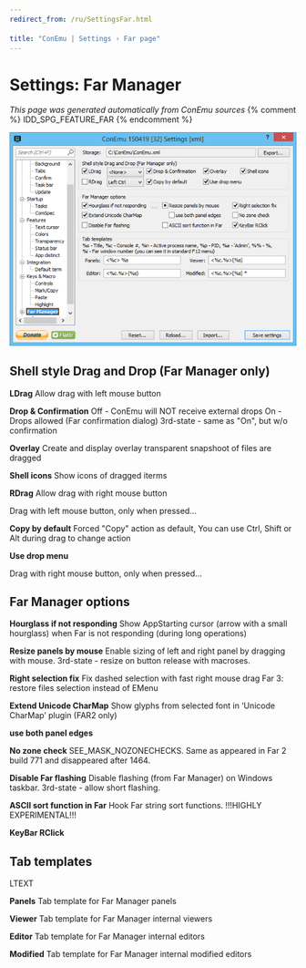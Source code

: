 ```yaml
---
redirect_from: /ru/SettingsFar.html

title: "ConEmu | Settings › Far page"
---
```


# Settings: Far Manager

*This page was generated automatically from ConEmu sources*
{% comment %} IDD_SPG_FEATURE_FAR {% endcomment %}

![ConEmu Settings: Far Manager](/img/Settings-Far.png)



## Shell style Drag and Drop (Far Manager only)

**LDrag** Allow drag with left mouse button

**Drop & Confirmation** Off - ConEmu will NOT receive external drops On - Drops allowed (Far confirmation dialog) 3rd-state - same as "On", but w/o confirmation

**Overlay** Create and display overlay transparent snapshoot of files are dragged

**Shell icons** Show icons of dragged iterms

**RDrag** Allow drag with right mouse button

Drag with left mouse button, only when pressed...

**Copy by default** Forced "Copy" action as default, You can use Ctrl, Shift or Alt during drag to change action

**Use drop menu** 



Drag with right mouse button, only when pressed...

## Far Manager options

**Hourglass if not responding** Show AppStarting cursor (arrow with a small hourglass) when Far is not responding (during long operations)

**Resize panels by mouse** Enable sizing of left and right panel by dragging with mouse. 3rd-state - resize on button release with macroses.

**Right selection fix** Fix dashed selection with fast right mouse drag Far 3: restore files selection instead of EMenu

**Extend Unicode CharMap** Show glyphs from selected font in ‘Unicode CharMap’ plugin (FAR2 only)

**use both panel edges** 

**No zone check** SEE_MASK_NOZONECHECKS. Same as appeared in Far 2 build 771 and disappeared after 1464.

**Disable Far flashing** Disable flashing (from Far Manager) on Windows taskbar. 3rd-state - allow short flashing.

**ASCII sort function in Far** Hook Far string sort functions. !!!HIGHLY EXPERIMENTAL!!!

**KeyBar RClick** 



## Tab templates



LTEXT



**Panels** Tab template for Far Manager panels

**Viewer** Tab template for Far Manager internal viewers

**Editor** Tab template for Far Manager internal editors

**Modified** Tab template for Far Manager internal modified editors



